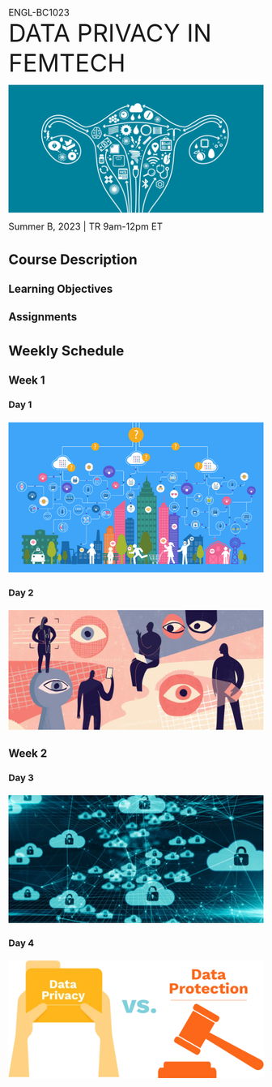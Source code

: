 <font size= "4">ENGL-BC1023</font><br>
<font size= "7">DATA PRIVACY IN FEMTECH</font><br>

![femtech](images/femtech.png)<br>

<font size= "4">Summer B, 2023 | TR 9am-12pm ET<br>

## Course Description

### Learning Objectives

### Assignments <a name="assignments"></a><br>

## Weekly Schedule <a name="schedule"></a><br>

### Week 1 <a name="week1"></a><br>

#### Day 1 <a name="w1d1"></a><br>

![big-data](images/big_data.png)<br>

#### Day 2 <a name="w1d2"></a><br>

![data-privacy](images/data_privacy.png)<br>

### Week 2 <a name="week2"></a><br>

#### Day 3 <a name="w2d3"></a><br>

![data-security](images/data_security.png)<br>

#### Day 4 <a name="w2d4"></a><br>

![data-protection](./images/office1_graphic.png)<br>
